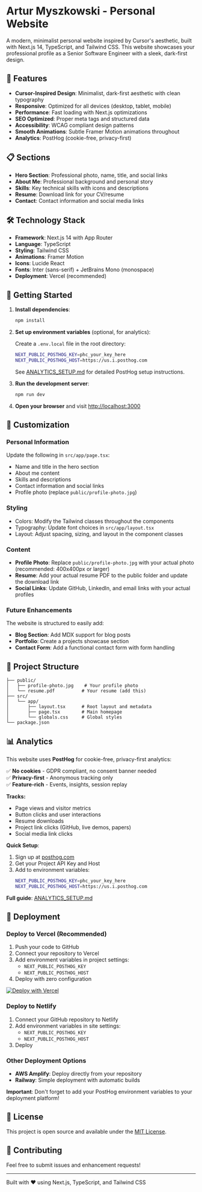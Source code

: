 # Artur Myszkowski - Personal Website

A modern, minimalist personal website inspired by Cursor's aesthetic, built with Next.js 14, TypeScript, and Tailwind CSS. This website showcases your professional profile as a Senior Software Engineer with a sleek, dark-first design.

## 🚀 Features

- **Cursor-Inspired Design**: Minimalist, dark-first aesthetic with clean typography
- **Responsive**: Optimized for all devices (desktop, tablet, mobile)
- **Performance**: Fast loading with Next.js optimizations
- **SEO Optimized**: Proper meta tags and structured data
- **Accessibility**: WCAG compliant design patterns
- **Smooth Animations**: Subtle Framer Motion animations throughout
- **Analytics**: PostHog (cookie-free, privacy-first)

## 📋 Sections

- **Hero Section**: Professional photo, name, title, and social links
- **About Me**: Professional background and personal story
- **Skills**: Key technical skills with icons and descriptions
- **Resume**: Download link for your CV/resume
- **Contact**: Contact information and social media links

## 🛠️ Technology Stack

- **Framework**: Next.js 14 with App Router
- **Language**: TypeScript
- **Styling**: Tailwind CSS
- **Animations**: Framer Motion
- **Icons**: Lucide React
- **Fonts**: Inter (sans-serif) + JetBrains Mono (monospace)
- **Deployment**: Vercel (recommended)

## 🚀 Getting Started

1. **Install dependencies**:

    ```bash
    npm install
    ```

2. **Set up environment variables** (optional, for analytics):

    Create a `.env.local` file in the root directory:

    ```bash
    NEXT_PUBLIC_POSTHOG_KEY=phc_your_key_here
    NEXT_PUBLIC_POSTHOG_HOST=https://us.i.posthog.com
    ```

    See [ANALYTICS_SETUP.md](ANALYTICS_SETUP.md) for detailed PostHog setup instructions.

3. **Run the development server**:

    ```bash
    npm run dev
    ```

4. **Open your browser** and visit [http://localhost:3000](http://localhost:3000)

## 🎨 Customization

### Personal Information

Update the following in `src/app/page.tsx`:

- Name and title in the hero section
- About me content
- Skills and descriptions
- Contact information and social links
- Profile photo (replace `public/profile-photo.jpg`)

### Styling

- Colors: Modify the Tailwind classes throughout the components
- Typography: Update font choices in `src/app/layout.tsx`
- Layout: Adjust spacing, sizing, and layout in the component classes

### Content

- **Profile Photo**: Replace `public/profile-photo.jpg` with your actual photo (recommended: 400x400px or larger)
- **Resume**: Add your actual resume PDF to the public folder and update the download link
- **Social Links**: Update GitHub, LinkedIn, and email links with your actual profiles

### Future Enhancements

The website is structured to easily add:

- **Blog Section**: Add MDX support for blog posts
- **Portfolio**: Create a projects showcase section
- **Contact Form**: Add a functional contact form with form handling

## 📁 Project Structure

```
├── public/
│   ├── profile-photo.jpg    # Your profile photo
│   └── resume.pdf          # Your resume (add this)
├── src/
│   └── app/
│       ├── layout.tsx      # Root layout and metadata
│       ├── page.tsx        # Main homepage
│       └── globals.css     # Global styles
└── package.json
```

## 📊 Analytics

This website uses **PostHog** for cookie-free, privacy-first analytics:

✅ **No cookies** - GDPR compliant, no consent banner needed  
✅ **Privacy-first** - Anonymous tracking only  
✅ **Feature-rich** - Events, insights, session replay

**Tracks:**

- Page views and visitor metrics
- Button clicks and user interactions
- Resume downloads
- Project link clicks (GitHub, live demos, papers)
- Social media link clicks

**Quick Setup**:

1. Sign up at [posthog.com](https://posthog.com/signup)
2. Get your Project API Key and Host
3. Add to environment variables:
    ```bash
    NEXT_PUBLIC_POSTHOG_KEY=phc_your_key_here
    NEXT_PUBLIC_POSTHOG_HOST=https://us.i.posthog.com
    ```

**Full guide**: [ANALYTICS_SETUP.md](ANALYTICS_SETUP.md)

## 🚀 Deployment

### Deploy to Vercel (Recommended)

1. Push your code to GitHub
2. Connect your repository to Vercel
3. Add environment variables in project settings:
    - `NEXT_PUBLIC_POSTHOG_KEY`
    - `NEXT_PUBLIC_POSTHOG_HOST`
4. Deploy with zero configuration

[![Deploy with Vercel](https://vercel.com/button)](https://vercel.com/new/clone?repository-url=https://github.com/yourusername/arturmyszkowski-pl)

### Deploy to Netlify

1. Connect your GitHub repository to Netlify
2. Add environment variables in site settings:
    - `NEXT_PUBLIC_POSTHOG_KEY`
    - `NEXT_PUBLIC_POSTHOG_HOST`
3. Deploy

### Other Deployment Options

- **AWS Amplify**: Deploy directly from your repository
- **Railway**: Simple deployment with automatic builds

**Important**: Don't forget to add your PostHog environment variables to your deployment platform!

## 📝 License

This project is open source and available under the [MIT License](LICENSE).

## 🤝 Contributing

Feel free to submit issues and enhancement requests!

---

Built with ❤️ using Next.js, TypeScript, and Tailwind CSS

